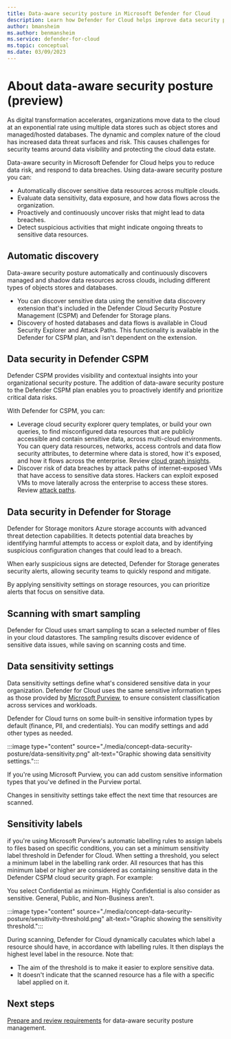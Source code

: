 ```yaml
---
title: Data-aware security posture in Microsoft Defender for Cloud
description: Learn how Defender for Cloud helps improve data security posture in a multi-cloud environment.
author: bmansheim
ms.author: benmansheim
ms.service: defender-for-cloud
ms.topic: conceptual
ms.date: 03/09/2023
---
```

# About data-aware security posture (preview)

As digital transformation accelerates, organizations move data to the cloud at an exponential rate using multiple data stores such as object stores and managed/hosted databases. The dynamic and complex nature of the cloud has increased data threat surfaces and risk. This causes challenges for security teams around data visibility and protecting the cloud data estate.

Data-aware security in Microsoft Defender for Cloud helps you to reduce data risk, and respond to data breaches. Using data-aware security posture you can:

- Automatically discover sensitive data resources across multiple clouds.
- Evaluate data sensitivity, data exposure, and how data flows across the organization.
- Proactively and continuously uncover risks that might lead to data breaches.
- Detect suspicious activities that might indicate ongoing threats to sensitive data resources.

## Automatic discovery

Data-aware security posture automatically and continuously discovers managed and shadow data resources across clouds, including different types of objects stores and databases.

- You can discover sensitive data using the sensitive data discovery extension that's included in the Defender Cloud Security Posture Management (CSPM) and Defender for Storage plans.
- Discovery of hosted databases and data flows is available in Cloud Security Explorer and Attack Paths. This functionality is available in the Defender for CSPM plan, and isn't dependent on the extension.

## Data security in Defender CSPM

Defender CSPM provides visibility and contextual insights into your organizational security posture. The addition of data-aware security posture to the Defender CSPM plan enables you to proactively identify and prioritize critical data risks.

With Defender for CSPM, you can:

- Leverage cloud security explorer query templates, or build your own queries, to find misconfigured data resources that are publicly accessible and contain sensitive data, across multi-cloud environments. You can query data resources, networks, access controls and data flow security attributes, to determine where data is stored, how it's exposed, and how it flows across the enterprise. Review [cloud graph insights](attack-path-reference.md#cloud-security-graph-components-list).
- Discover risk of data breaches by attack paths of internet-exposed VMs that have access to sensitive data stores. Hackers can exploit exposed VMs to move laterally across the enterprise to access these stores. Review [attack paths](attack-path-reference.md#attack-paths).

## Data security in Defender for Storage

Defender for Storage monitors Azure storage accounts with advanced threat detection capabilities. It detects potential data breaches by identifying harmful attempts to access or exploit data, and by identifying suspicious configuration changes that could lead to a breach.

When early suspicious signs are detected, Defender for Storage generates security alerts, allowing security teams to quickly respond and mitigate.

By applying sensitivity settings on storage resources, you can prioritize alerts that focus on sensitive data.

## Scanning with smart sampling

Defender for Cloud uses smart sampling to scan a selected number of files in your cloud datastores. The sampling results discover evidence of sensitive data issues, while saving on scanning costs and time.

## Data sensitivity settings

Data sensitivity settings define what's considered sensitive data in your organization. Defender for Cloud uses the same sensitive information types as those provided by [Microsoft Purview](/microsoft-365/compliance/sensitive-information-type-learn-about), to ensure consistent classification across services and workloads.  

Defender for Cloud turns on some built-in sensitive information types by default (finance, PII, and credentials). You can modify settings and add other types as needed.

:::image type="content" source="./media/concept-data-security-posture/data-sensitivity.png" alt-text="Graphic showing data sensitivity settings.":::

If you're using Microsoft Purview, you can add custom sensitive information types that you've defined in the Purview portal.

Changes in sensitivity settings take effect the next time that resources are scanned.

## Sensitivity labels

if you're using Microsoft Purview's automatic labelling rules to assign labels to files based on specific conditions, you can set a minimum sensitivity label threshold in Defender for Cloud. When setting a threshold, you select a minimum label in the labelling rank order. All resources that has this minimum label or higher are considered as containing sensitive data in the Defender CSPM cloud security graph. For example:

You select Confidential as minimum. Highly Confidential is also consider as sensitive. General, Public, and Non-Business aren't.

:::image type="content" source="./media/concept-data-security-posture/sensitivity-threshold.png" alt-text="Graphic showing the sensitivity threshold.":::

During scanning, Defender for Cloud dynamically caculates which label a resource should have, in accordance with labelling rules. It then displays the highest level label in the resource. Note that:

- The aim of the threshold is to make it easier to explore sensitive data.
- It doesn't indicate that the scanned resource has a file with a specific label applied on it.



## Next steps

[Prepare and review requirements](concept-data-security-posture-prepare.md) for data-aware security posture management.
